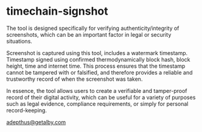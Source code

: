 # timechain-signshot

The tool is designed specifically for verifying authenticity/integrity of screenshots, which can be an important factor in legal or security situations. 

Screenshot is captured using this tool, includes a watermark timestamp. Timestamp signed using confirmed thermodynamically block hash, block height, time and internet time. This process ensures that the timestamp cannot be tampered with or falsified, and therefore provides a reliable and trustworthy record of when the screenshot was taken. 

In essence, the tool allows users to create a verifiable and tamper-proof record of their digital activity, which can be useful for a variety of purposes such as legal evidence, compliance requirements, or simply for personal record-keeping.

adepthus@getalby.com
